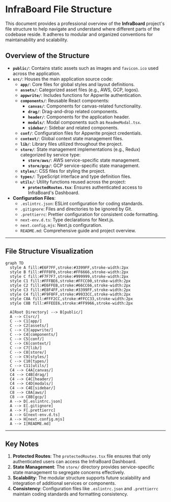 # InfraBoard File Structure

This document provides a professional overview of the **InfraBoard** project's file structure to help navigate and understand where different parts of the codebase reside. It adheres to modular and organized conventions for maintainability and scalability.


## Overview of the Structure

- **`public/`**: Contains static assets such as images and `favicon.ico` used across the application.
- **`src/`**: Houses the main application source code:
  - **`app/`**: Core files for global styles and layout definitions.
  - **`assets/`**: Categorized asset files (e.g., AWS, GCP, logos).
  - **`appwrite/`**: Includes functions for Appwrite authentication.
  - **`components/`**: Reusable React components:
    - **`canvas/`**: Components for canvas-related functionality.
    - **`drag/`**: Drag-and-drop related components.
    - **`header/`**: Components for the application header.
    - **`modals/`**: Modal components such as `ReadmeModal.tsx`.
    - **`sidebar/`**: Sidebar and related components.
  - **`conf/`**: Configuration files for Appwrite project credentials.
  - **`context/`**: Global context state management files.
  - **`lib/`**: Library files utilized throughout the project.
  - **`store/`**: State management implementations (e.g., Redux) categorized by service type:
    - **`store/aws/`**: AWS service-specific state management.
    - **`store/gcp/`**: GCP service-specific state management.
  - **`styles/`**: CSS files for styling the project.
  - **`types/`**: TypeScript interface and type definition files.
  - **`utils/`**: Utility functions reused across the project:
    - **`protectedRoutes.tsx`**: Ensures authenticated access to InfraBoard's Dashboard.
- **Configuration Files**:
  - `.eslintrc.json`: ESLint configuration for coding standards.
  - `.gitignore`: Files and directories to be ignored by Git.
  - `.prettierrc`: Prettier configuration for consistent code formatting.
  - `next-env.d.ts`: Type declarations for Next.js.
  - `next.config.mjs`: Next.js configuration.
  - `README.md`: Comprehensive guide and project overview.

---

## File Structure Visualization

```mermaid
graph TD
  style A fill:#E6F7FF,stroke:#3399FF,stroke-width:2px
  style B fill:#FFF0F0,stroke:#FF6666,stroke-width:2px
  style C fill:#F7F7F7,stroke:#999999,stroke-width:2px
  style C1 fill:#FFFBE6,stroke:#FFCC00,stroke-width:2px
  style C2 fill:#E6FFEB,stroke:#66CC66,stroke-width:2px
  style C3 fill:#E8F4FF,stroke:#3399FF,stroke-width:2px
  style C4 fill:#F9F0FF,stroke:#9933CC,stroke-width:2px
  style C8A fill:#FFF2CC,stroke:#FFCC33,stroke-width:2px
  style C8B fill:#FFEEE6,stroke:#FF9966,stroke-width:2px

  A[Root Directory] --> B[public/]
  A --> C[src/]
  C --> C1[app/]
  C --> C2[assets/]
  C --> C3[appwrite/]
  C --> C4[components/]
  C --> C5[conf/]
  C --> C6[context/]
  C --> C7[lib/]
  C --> C8[store/]
  C --> C9[styles/]
  C --> C10[types/]
  C --> C11[utils/]
  C4 --> C4A[canvas/]
  C4 --> C4B[drag/]
  C4 --> C4C[header/]
  C4 --> C4D[modals/]
  C4 --> C4E[sidebar/]
  C8 --> C8A[aws/]
  C8 --> C8B[gcp/]
  A --> D[.eslintrc.json]
  A --> E[.gitignore]
  A --> F[.prettierrc]
  A --> G[next-env.d.ts]
  A --> H[next.config.mjs]
  A --> I[README.md]
```

---

## Key Notes

1. **Protected Routes**: The `protectedRoutes.tsx` file ensures that only authenticated users can access the InfraBoard Dashboard.
2. **State Management**: The `store/` directory provides service-specific state management to segregate concerns effectively.
3. **Scalability**: The modular structure supports future scalability and integration of additional services or components.
4. **Consistency**: Configuration files like `.eslintrc.json` and `.prettierrc` maintain coding standards and formatting consistency.
